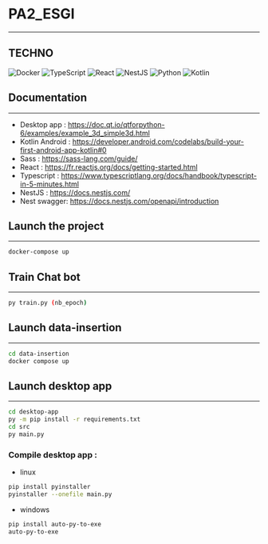 # PA2_ESGI

---

## TECHNO

![Docker](https://img.shields.io/badge/-Docker-0db7ed?style=for-the-badge&logo=docker&logoColor=white)
![TypeScript](https://img.shields.io/badge/-TypeScript-007acc?style=for-the-badge&logo=typescript&logoColor=white)
![React](https://img.shields.io/badge/-React-61dafb?style=for-the-badge&logo=react&logoColor=white)
![NestJS](https://img.shields.io/badge/-NestJS-ea2845?style=for-the-badge&logo=nestjs&logoColor=white)
![Python](https://img.shields.io/badge/-Python-3776ab?style=for-the-badge&logo=python&logoColor=white)
![Kotlin](https://img.shields.io/badge/-Kotlin-0095d5?style=for-the-badge&logo=kotlin&logoColor=white)

## Documentation

---

- Desktop app : https://doc.qt.io/qtforpython-6/examples/example_3d_simple3d.html
- Kotlin Android : https://developer.android.com/codelabs/build-your-first-android-app-kotlin#0
- Sass : https://sass-lang.com/guide/
- React : https://fr.reactjs.org/docs/getting-started.html
- Typescript : https://www.typescriptlang.org/docs/handbook/typescript-in-5-minutes.html
- NestJS : https://docs.nestjs.com/
- Nest swagger: https://docs.nestjs.com/openapi/introduction

## Launch the project

---

```bash
docker-compose up
```

## Train Chat bot

---

```bash
py train.py (nb_epoch)
```

## Launch data-insertion

---

```bash
cd data-insertion
docker compose up
```

## Launch desktop app

---

```bash
cd desktop-app
py -m pip install -r requirements.txt
cd src
py main.py
```

### Compile desktop app :

- linux

```bash
pip install pyinstaller
pyinstaller --onefile main.py
```

- windows

```bash
pip install auto-py-to-exe
auto-py-to-exe
```